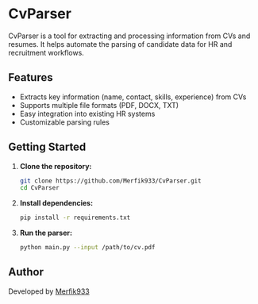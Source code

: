 # CvParser

CvParser is a tool for extracting and processing information from CVs and resumes. It helps automate the parsing of candidate data for HR and recruitment workflows.

## Features

- Extracts key information (name, contact, skills, experience) from CVs
- Supports multiple file formats (PDF, DOCX, TXT)
- Easy integration into existing HR systems
- Customizable parsing rules

## Getting Started

1. **Clone the repository:**
    ```bash
    git clone https://github.com/Merfik933/CvParser.git
    cd CvParser
    ```

2. **Install dependencies:**
    ```bash
    pip install -r requirements.txt
    ```

3. **Run the parser:**
    ```bash
    python main.py --input /path/to/cv.pdf
    ```

## Author

Developed by [Merfik933](https://github.com/Merfik933)